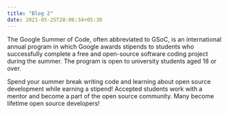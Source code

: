 ```yaml
---
title: "Blog 2"
date: 2021-05-25T20:06:34+05:30
---
```


The Google Summer of Code, often abbreviated to GSoC, is an international annual program in which Google awards stipends to students who successfully complete a free and open-source software coding project during the summer. The program is open to university students aged 18 or over.

Spend your summer break writing code and learning about open source development while earning a stipend! Accepted students work with a mentor and become a part of the open source community. Many become lifetime open source developers!

